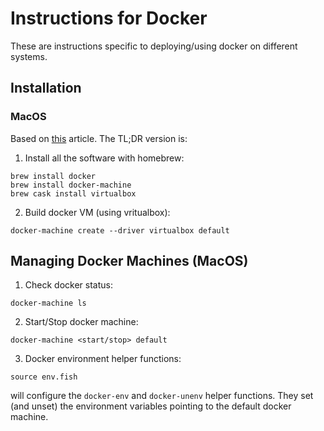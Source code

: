 # Instructions for Docker


These are instructions specific to deploying/using docker on different systems.

## Installation

### MacOS

Based on [this][1] article. The TL;DR version is:


1. Install all the software with homebrew:
```
brew install docker
brew install docker-machine
brew cask install virtualbox
```

2. Build docker VM (using vritualbox):
```
docker-machine create --driver virtualbox default
```

## Managing Docker Machines (MacOS)

1. Check docker status:
```
docker-machine ls
```

2. Start/Stop docker machine:
```
docker-machine <start/stop> default
```

3. Docker environment helper functions:
```
source env.fish
```
will configure the `docker-env` and `docker-unenv` helper functions. They set
(and unset) the environment variables pointing to the default docker machine.


[1]: https://medium.com/@yutafujii_59175/a-complete-one-by-one-guide-to-install-docker-on-your-mac-os-using-homebrew-e818eb4cfc3

